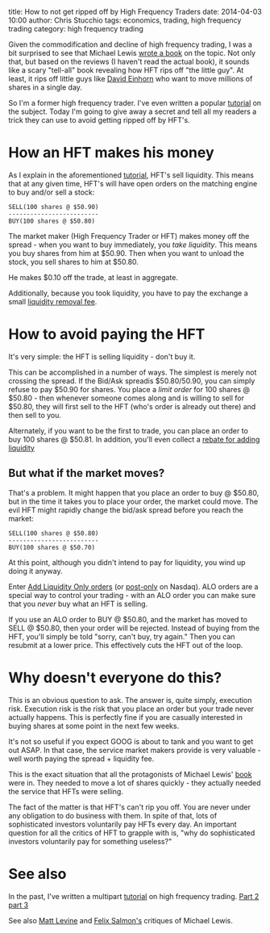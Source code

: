 title: How to not get ripped off by High Frequency Traders
date: 2014-04-03 10:00
author: Chris Stucchio
tags: economics, trading, high frequency trading
category: high frequency trading





Given the commodification and decline of high frequency trading, I was a bit surprised to see that Michael Lewis [wrote a book](http://www.reuters.com/article/2014/03/31/us-markets-hft-flashboys-idUSBREA2U03D20140331) on the topic. Not only that, but based on the reviews (I haven't read the actual book), it sounds like a scary "tell-all" book revealing how HFT rips off "the little guy". At least, it rips off little guys like [David Einhorn](http://en.wikipedia.org/wiki/David_Einhorn_(hedge_fund_manager)) who want to move millions of shares in a single day.

So I'm a former high frequency trader. I've even written a popular [tutorial](/blog/2012/hft_apology.html) on the subject. Today I'm going to give away a secret and tell all my readers a trick they can use to avoid getting ripped off by HFT's.




# How an HFT makes his money

As I explain in the aforementioned [tutorial](/blog/2012/hft_apology.html), HFT's sell liquidity. This means that at any given time, HFT's will have open orders on the matching engine to buy and/or sell a stock:

    SELL(100 shares @ $50.90)
    -------------------------
    BUY(100 shares @ $50.80)

The market maker (High Frequency Trader or HFT) makes money off the spread - when you want to buy immediately, you *take liquidity*. This means you buy shares from him at $50.90. Then when you want to unload the stock, you sell shares to him at $50.80.

He makes $0.10 off the trade, at least in aggregate.

Additionally, because you took liquidity, you have to pay the exchange a small [liquidity removal fee](https://www.nasdaqtrader.com/trader.aspx?id=pricelisttrading2).

# How to avoid paying the HFT

It's very simple: the HFT is selling liquidity - don't buy it.

This can be accomplished in a number of ways. The simplest is merely not crossing the spread. If the Bid/Ask spreadis $50.80/50.90, you can simply refuse to pay $50.90 for shares. You place a *limit order* for 100 shares @ $50.80 - then whenever someone comes along and is willing to sell for $50.80, they will first sell to the HFT (who's order is already out there) and then sell to you.

Alternately, if you want to be the first to trade, you can place an order to buy 100 shares @ $50.81. In addition, you'll even collect a [rebate for adding liquidity](https://www.nasdaqtrader.com/trader.aspx?id=pricelisttrading2)

## But what if the market moves?

That's a problem. It might happen that you place an order to buy @ $50.80, but in the time it takes you to place your order, the market could move. The evil HFT might rapidly change the bid/ask spread before you reach the market:

    SELL(100 shares @ $50.80)
    -------------------------
    BUY(100 shares @ $50.70)

At this point, although you didn't intend to pay for liquidity, you wind up doing it anyway.

Enter [Add Liquidity Only orders](http://usequities.nyx.com/markets/nyse-arca-equities/order-types) (or [post-only](http://www.nasdaqtrader.com/content/ProductsServices/Trading/postonly_factsheet.pdf) on Nasdaq). ALO orders are a special way to control your trading - with an ALO order you can make sure that you *never* buy what an HFT is selling.

If you use an ALO order to BUY @ $50.80, and the market has moved to SELL @ $50.80, then your order will be rejected. Instead of buying from the HFT, you'll simply be told "sorry, can't buy, try again." Then you can resubmit at a lower price. This effectively cuts the HFT out of the loop.

# Why doesn't everyone do this?

This is an obvious question to ask. The answer is, quite simply, execution risk. Execution risk is the risk that you place an order but your trade never actually happens. This is perfectly fine if you are casually interested in buying shares at some point in the next few weeks.

It's not so useful if you expect GOOG is about to tank and you want to get out ASAP. In that case, the service market makers provide is very valuable - well worth paying the spread + liquidity fee.

This is the exact situation that all the protagonists of Michael Lewis' [book](http://www.reuters.com/article/2014/03/31/us-markets-hft-flashboys-idUSBREA2U03D20140331) were in. They needed to move a lot of shares quickly - they actually needed the service that HFTs were selling.

The fact of the matter is that HFT's can't rip you off. You are never under any obligation to do business with them. In spite of that, lots of sophisticated investors voluntarily pay HFTs every day. An important question for all the critics of HFT to grapple with is, "why do sophisticated investors voluntarily pay for something useless?"

# See also

In the past, I've written a multipart [tutorial](/blog/2012/hft_apology.html) on high frequency trading. [Part 2](/blog/2012/hft_apology2.html) [part 3](hft_whats_broken.html)

See also [Matt Levine](http://www.bloombergview.com/articles/2014-03-31/michael-lewis-doesn-t-like-high-frequency-traders) and [Felix Salmon's](http://blogs.reuters.com/felix-salmon/2014/03/31/michael-lewiss-flawed-new-book/) critiques of Michael Lewis.
